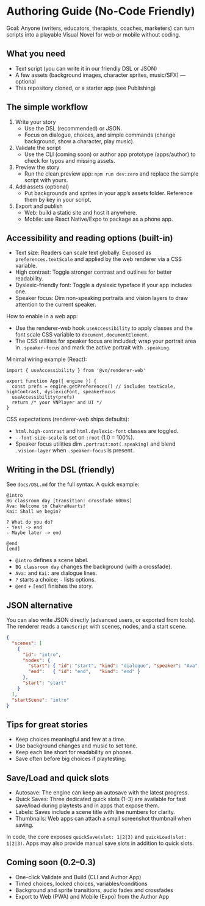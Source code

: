 # Authoring Guide (No-Code Friendly)

Goal: Anyone (writers, educators, therapists, coaches, marketers) can turn scripts into a playable Visual Novel for web or mobile without coding.

## What you need
- Text script (you can write it in our friendly DSL or JSON)
- A few assets (background images, character sprites, music/SFX) — optional
- This repository cloned, or a starter app (see Publishing)

## The simple workflow
1. Write your story
   - Use the DSL (recommended) or JSON.
   - Focus on dialogue, choices, and simple commands (change background, show a character, play music).
2. Validate the script
   - Use the CLI (coming soon) or author app prototype (apps/author) to check for typos and missing assets.
3. Preview the story
   - Run the clean preview app: `npm run dev:zero` and replace the sample script with yours.
4. Add assets (optional)
   - Put backgrounds and sprites in your app’s assets folder. Reference them by key in your script.
5. Export and publish
   - Web: build a static site and host it anywhere.
   - Mobile: use React Native/Expo to package as a phone app.

## Accessibility and reading options (built-in)
- Text size: Readers can scale text globally. Exposed as `preferences.textScale` and applied by the web renderer via a CSS variable.
- High contrast: Toggle stronger contrast and outlines for better readability.
- Dyslexic-friendly font: Toggle a dyslexic typeface if your app includes one.
- Speaker focus: Dim non-speaking portraits and vision layers to draw attention to the current speaker.

How to enable in a web app:
- Use the renderer-web hook `useAccessibility` to apply classes and the font scale CSS variable to `document.documentElement`.
- The CSS utilities for speaker focus are included; wrap your portrait area in `.speaker-focus` and mark the active portrait with `.speaking`.

Minimal wiring example (React):
```tsx
import { useAccessibility } from '@vn/renderer-web'

export function App({ engine }) {
  const prefs = engine.getPreferences() // includes textScale, highContrast, dyslexicFont, speakerFocus
  useAccessibility(prefs)
  return /* your VNPlayer and UI */
}
```

CSS expectations (renderer-web ships defaults):
- `html.high-contrast` and `html.dyslexic-font` classes are toggled.
- `--font-size-scale` is set on `:root` (1.0 = 100%).
- Speaker focus utilities dim `.portrait:not(.speaking)` and blend `.vision-layer` when `.speaker-focus` is present.

## Writing in the DSL (friendly)
See `docs/DSL.md` for the full syntax. A quick example:

```
@intro
BG classroom day [transition: crossfade 600ms]
Ava: Welcome to ChakraHearts!
Kai: Shall we begin?

? What do you do?
- Yes! -> end
- Maybe later -> end

@end
[end]
```

- `@intro` defines a scene label.
- `BG classroom day` changes the background (with a crossfade).
- `Ava:` and `Kai:` are dialogue lines.
- `?` starts a choice; `-` lists options.
- `@end` + `[end]` finishes the story.

## JSON alternative
You can also write JSON directly (advanced users, or exported from tools). The renderer reads a `GameScript` with scenes, nodes, and a start scene.

```json
{
  "scenes": [
    {
      "id": "intro",
      "nodes": {
        "start": { "id": "start", "kind": "dialogue", "speaker": "Ava", "text": "Welcome!", "next": "end" },
        "end":   { "id": "end",   "kind": "end" }
      },
      "start": "start"
    }
  ],
  "startScene": "intro"
}
```

## Tips for great stories
- Keep choices meaningful and few at a time.
- Use background changes and music to set tone.
- Keep each line short for readability on phones.
- Save often before big choices if playtesting.

## Save/Load and quick slots
- Autosave: The engine can keep an autosave with the latest progress.
- Quick Saves: Three dedicated quick slots (1–3) are available for fast save/load during playtests and in apps that expose them.
- Labels: Saves include a scene title with line numbers for clarity.
- Thumbnails: Web apps can attach a small screenshot thumbnail when saving.

In code, the core exposes `quickSave(slot: 1|2|3)` and `quickLoad(slot: 1|2|3)`. Apps may also provide manual save slots in addition to quick slots.

## Coming soon (0.2–0.3)
- One-click Validate and Build (CLI and Author App)
- Timed choices, locked choices, variables/conditions
- Background and sprite transitions, audio fades and crossfades
- Export to Web (PWA) and Mobile (Expo) from the Author App
